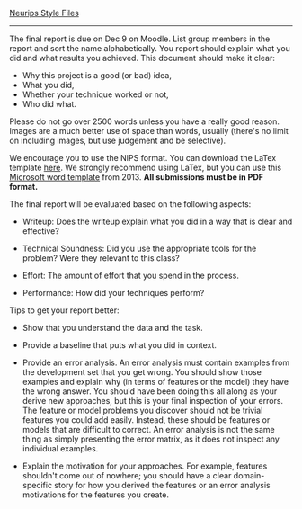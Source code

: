 


[Neurips Style Files](https://neurips.cc/Conferences/2020/PaperInformation/StyleFiles)

---

The final report is due on Dec 9 on Moodle. List group members in the report and sort the name alphabetically. You report should explain what
you did and what results you achieved.  This document should
make it clear:

* Why this project is a good (or bad) idea,
* What you did,
* Whether your technique worked or not,
* Who did what.


Please do not go over 2500 words unless you have a really good reason.
Images are a much better use of space than words, usually (there's no
limit on including images, but use judgement and be selective).

We encourage you to use the NIPS format. You can download the LaTex template [here](https://neurips.cc/Conferences/2020/PaperInformation/StyleFiles). We strongly recommend using LaTex, but you can use this [Microsoft word template](http://web.archive.org/web/20130424174118/http://media.nips.cc/Conferences/2013/Styles/nips2013.docx) from 2013.
**All submissions must be in PDF format.**

The final report will be evaluated based on the following aspects:

* Writeup: Does the writeup explain what you did in a way that is clear and effective?

* Technical Soundness: Did you use the appropriate tools for the problem? Were they relevant to this class?

* Effort: The amount of effort that you spend in the process.

* Performance: How did your techniques perform?

Tips to get your report better:

* Show that you understand the data and the task.

* Provide a baseline that puts what you did in context.

* Provide an error analysis.  An error analysis must contain examples from the
  development set that you get wrong.  You should show those examples
  and explain why (in terms of features or the model) they have the
  wrong answer.  You should have been doing this all along as your
  derive new approaches, but this is your final inspection of
  your errors. The feature or model problems you discover should not
  be trivial features you could add easily.  Instead, these should be
  features or models that are difficult to correct.  An error analysis
  is not the same thing as simply presenting the error matrix, as it
  does not inspect any individual examples.

* Explain the motivation for your approaches.  For example, features shouldn't come out of nowhere; you should have a clear domain-specific story for how you derived the features or an error analysis motivations for the features you create.


